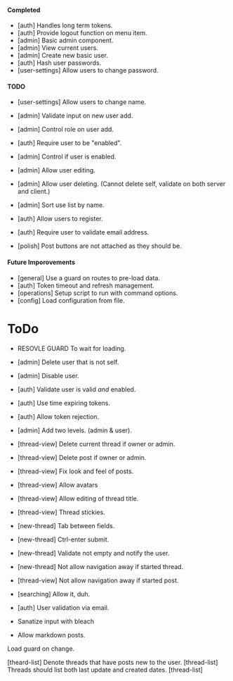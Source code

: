 
#### Completed
* [auth] Handles long term tokens.
* [auth] Provide logout function on menu item.
* [admin] Basic admin component.
* [admin] View current users.
* [admin] Create new basic user.
* [auth] Hash user passwords.
* [user-settings] Allow users to change password.


#### TODO

* [user-settings] Allow users to change name. 
* [admin] Validate input on new user add.
* [admin] Control role on user add.
* [auth] Require user to be "enabled".
* [admin] Control if user is enabled.
* [admin] Allow user editing.
* [admin] Allow user deleting. (Cannot delete self, validate on both server and client.)
* [admin] Sort use list by name.

* [auth] Allow users to register.
* [auth] Require user to validate email address.

* [polish] Post buttons are not attached as they should be.

#### Future Imporovements
* [general] Use a guard on routes to pre-load data.
* [auth] Token timeout and refresh management.
* [operations] Setup script to run with command options.
* [config] Load configuration from file.



# ToDo

* RESOVLE GUARD To wait for loading.


* [admin] Delete user that is not self.
* [admin] Disable user.
* [auth] Validate user is valid _and_ enabled.
* [auth] Use time expiring tokens.
* [auth] Allow token rejection.
* [admin] Add two levels. (admin & user).
* [thread-view] Delete current thread if owner or admin.
* [thread-view] Delete post if owner or admin.
* [thread-view] Fix look and feel of posts.
* [thread-view] Allow avatars
* [thread-view] Allow editing of thread title.
* [thread-view] Thread stickies.
* [new-thread] Tab between fields.
* [new-thread] Ctrl-enter submit.
* [new-thread] Validate not empty and notify the user.
* [new-thread] Not allow navigation away if started thread.
* [thread-view] Not allow navigation away if started post.
* [searching] Allow it, duh.
* [auth] User validation via email.
* Sanatize input with bleach
* Allow markdown posts.

Load guard on change.


[theard-list] Denote threads that have posts new to the user.
[thread-list] Threads should list both last update and created dates.
[thread-list]
